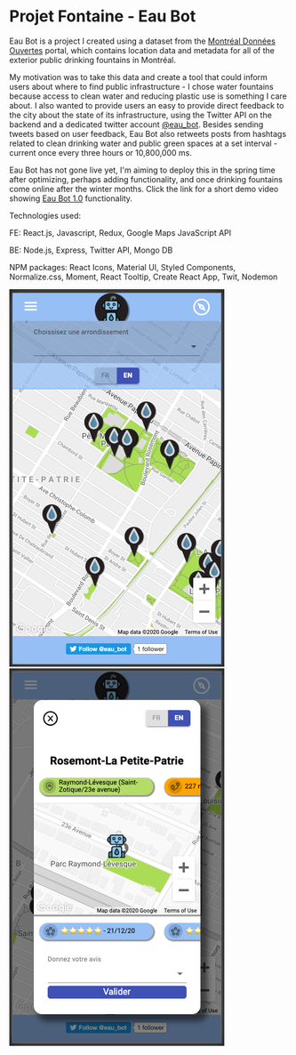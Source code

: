 # Projet Fontaine - Eau Bot

Eau Bot is a project I created using a dataset from the <a href="https://donnees.montreal.ca/ville-de-montreal/fontaines-a-boire-eau-exterieures">Montréal Données Ouvertes<a> portal, which contains location data and metadata for all of the exterior public drinking fountains in Montréal.

My motivation was to take this data and create a tool that could inform users about where to find public infrastructure - I chose water fountains because access to clean water and reducing plastic use is something I care about. I also wanted to provide users an easy to provide direct feedback to the city about the state of its infrastructure, using the Twitter API on the backend and a dedicated twitter account <a href="https://twitter.com/eau_bot">@eau_bot<a>. Besides sending tweets based on user feedback, Eau Bot also retweets posts from hashtags related to clean drinking water and public green spaces at a set interval - current once every three hours or 10,800,000 ms.

Eau Bot has not gone live yet, I'm aiming to deploy this in the spring time after optimizing, perhaps adding functionality, and once drinking fountains come online after the winter months. Click the link for a short demo video showing <a href="https://youtu.be/GwXTD2dpE28">Eau Bot 1.0<a> functionality.

Technologies used:

FE: React.js, Javascript, Redux, Google Maps JavaScript API

BE: Node.js, Express, Twitter API, Mongo DB

NPM packages: React Icons, Material UI, Styled Components, Normalize.css, Moment, React Tooltip, Create React App, Twit, Nodemon

<img src="screenshot2.png">

<img src="screenshot1.png">
